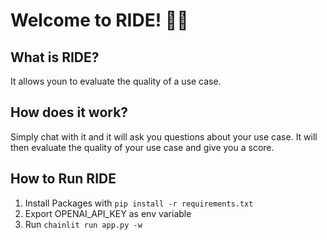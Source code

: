 # Welcome to RIDE! 🚀🤖

## What is RIDE?

It allows youn to evaluate the quality of a use case.


## How does it work?

Simply chat with it and it will ask you questions about your use case. It will then evaluate the quality of your use case and give you a score.

## How to Run RIDE

1. Install Packages with `pip install -r requirements.txt`
2. Export OPENAI_API_KEY as env variable
3. Run `chainlit run app.py -w`

